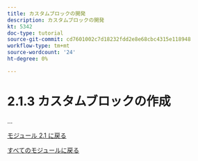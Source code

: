```yaml
---
title: カスタムブロックの開発
description: カスタムブロックの開発
kt: 5342
doc-type: tutorial
source-git-commit: cd7601002c7d18232fdd2e8e68cbc4315e118948
workflow-type: tm+mt
source-wordcount: '24'
ht-degree: 0%

---
```


# 2.1.3 カスタムブロックの作成

...

[モジュール 2.1 に戻る](./aemcs.md)

[すべてのモジュールに戻る](./../../../overview.md)
